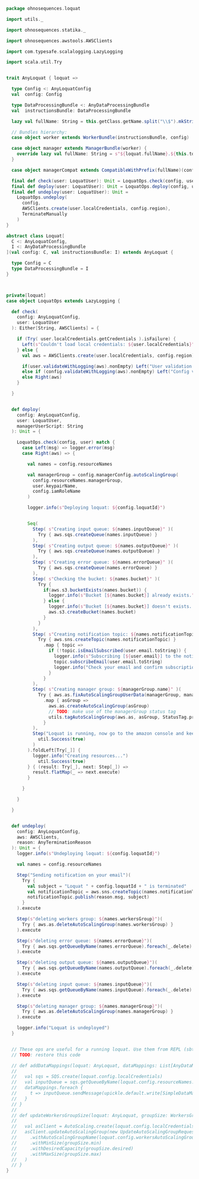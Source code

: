 
```scala
package ohnosequences.loquat

import utils._

import ohnosequences.statika._

import ohnosequences.awstools.AWSClients

import com.typesafe.scalalogging.LazyLogging

import scala.util.Try


trait AnyLoquat { loquat =>

  type Config <: AnyLoquatConfig
  val  config: Config

  type DataProcessingBundle <: AnyDataProcessingBundle
  val  instructionsBundle: DataProcessingBundle

  lazy val fullName: String = this.getClass.getName.split("\\$").mkString(".")

  // Bundles hierarchy:
  case object worker extends WorkerBundle(instructionsBundle, config)

  case object manager extends ManagerBundle(worker) {
    override lazy val fullName: String = s"${loquat.fullName}.${this.toString}"
  }

  case object managerCompat extends CompatibleWithPrefix(fullName)(config.amiEnv, manager, config.metadata)

  final def check(user: LoquatUser): Unit = LoquatOps.check(config, user)
  final def deploy(user: LoquatUser): Unit = LoquatOps.deploy(config, user, managerCompat.userScript)
  final def undeploy(user: LoquatUser): Unit =
    LoquatOps.undeploy(
      config,
      AWSClients.create(user.localCredentials, config.region),
      TerminateManually
    )
}

abstract class Loquat[
  C <: AnyLoquatConfig,
  I <: AnyDataProcessingBundle
](val config: C, val instructionsBundle: I) extends AnyLoquat {

  type Config = C
  type DataProcessingBundle = I
}



private[loquat]
case object LoquatOps extends LazyLogging {

  def check(
    config: AnyLoquatConfig,
    user: LoquatUser
  ): Either[String, AWSClients] = {

    if (Try( user.localCredentials.getCredentials ).isFailure) {
      Left(s"Couldn't load local credentials: ${user.localCredentials}")
    } else {
      val aws = AWSClients.create(user.localCredentials, config.region)

      if(user.validateWithLogging(aws).nonEmpty) Left("User validation failed")
      else if (config.validateWithLogging(aws).nonEmpty) Left("Config validation failed")
      else Right(aws)
    }

  }


  def deploy(
    config: AnyLoquatConfig,
    user: LoquatUser,
    managerUserScript: String
  ): Unit = {

    LoquatOps.check(config, user) match {
      case Left(msg) => logger.error(msg)
      case Right(aws) => {

        val names = config.resourceNames

        val managerGroup = config.managerConfig.autoScalingGroup(
          config.resourceNames.managerGroup,
          user.keypairName,
          config.iamRoleName
        )

        logger.info(s"Deploying loquat: ${config.loquatId}")


        Seq(
          Step( s"Creating input queue: ${names.inputQueue}" )(
            Try { aws.sqs.createQueue(names.inputQueue) }
          ),
          Step( s"Creating output queue: ${names.outputQueue}" )(
            Try { aws.sqs.createQueue(names.outputQueue) }
          ),
          Step( s"Creating error queue: ${names.errorQueue}" )(
            Try { aws.sqs.createQueue(names.errorQueue) }
          ),
          Step( s"Checking the bucket: ${names.bucket}" )(
            Try {
              if(aws.s3.bucketExists(names.bucket)) {
                logger.info(s"Bucket [${names.bucket}] already exists.")
              } else {
                logger.info(s"Bucket [${names.bucket}] doesn't exists. Trying to create it.")
                aws.s3.createBucket(names.bucket)
              }
            }
          ),
          Step( s"Creating notification topic: ${names.notificationTopic}" )(
            Try { aws.sns.createTopic(names.notificationTopic) }
              .map { topic =>
                if (!topic.isEmailSubscribed(user.email.toString)) {
                  logger.info(s"Subscribing [${user.email}] to the notification topic")
                  topic.subscribeEmail(user.email.toString)
                  logger.info("Check your email and confirm subscription")
                }
              }
          ),
          Step( s"Creating manager group: ${managerGroup.name}" )(
            Try { aws.as.fixAutoScalingGroupUserData(managerGroup, managerUserScript) }
              .map { asGroup =>
                aws.as.createAutoScalingGroup(asGroup)
                // TODO: make use of the managerGroup status tag
                utils.tagAutoScalingGroup(aws.as, asGroup, StatusTag.preparing)
              }
          ),
          Step("Loquat is running, now go to the amazon console and keep an eye on the progress")(
            util.Success(true)
          )
        ).foldLeft[Try[_]] {
          logger.info("Creating resources...")
            util.Success(true)
        } { (result: Try[_], next: Step[_]) =>
          result.flatMap(_ => next.execute)
        }

      }

    }

  }


  def undeploy(
    config: AnyLoquatConfig,
    aws: AWSClients,
    reason: AnyTerminationReason
  ): Unit = {
    logger.info(s"Undeploying loquat: ${config.loquatId}")

    val names = config.resourceNames

    Step("Sending notification on your email")(
      Try {
        val subject = "Loquat " + config.loquatId + " is terminated"
        val notificationTopic = aws.sns.createTopic(names.notificationTopic)
        notificationTopic.publish(reason.msg, subject)
      }
    ).execute

    Step(s"deleting workers group: ${names.workersGroup}")(
      Try { aws.as.deleteAutoScalingGroup(names.workersGroup) }
    ).execute

    Step(s"deleting error queue: ${names.errorQueue}")(
      Try { aws.sqs.getQueueByName(names.errorQueue).foreach(_.delete) }
    ).execute

    Step(s"deleting output queue: ${names.outputQueue}")(
      Try { aws.sqs.getQueueByName(names.outputQueue).foreach(_.delete) }
    ).execute

    Step(s"deleting input queue: ${names.inputQueue}")(
      Try { aws.sqs.getQueueByName(names.inputQueue).foreach(_.delete) }
    ).execute

    Step(s"deleting manager group: ${names.managerGroup}")(
      Try { aws.as.deleteAutoScalingGroup(names.managerGroup) }
    ).execute

    logger.info("Loquat is undeployed")
  }


  // These ops are useful for a running loquat. Use them from REPL (sbt console)
  // TODO: restore this code

  // def addDataMappings(loquat: AnyLoquat, dataMappings: List[AnyDataMapping]): Unit = {
  //
  //   val sqs = SQS.create(loquat.config.localCredentials)
  //   val inputQueue = sqs.getQueueByName(loquat.config.resourceNames.inputQueue).get
  //   dataMappings.foreach {
  //     t => inputQueue.sendMessage(upickle.default.write[SimpleDataMapping](t))
  //   }
  // }
  //
  // def updateWorkersGroupSize(loquat: AnyLoquat, groupSize: WorkersGroupSize): Unit = {
  //
  //   val asClient = AutoScaling.create(loquat.config.localCredentials, loquat.resources.aws.ec2).as
  //   asClient.updateAutoScalingGroup(new UpdateAutoScalingGroupRequest()
  //     .withAutoScalingGroupName(loquat.config.workersAutoScalingGroup.name)
  //     .withMinSize(groupSize.min)
  //     .withDesiredCapacity(groupSize.desired)
  //     .withMaxSize(groupSize.max)
  //   )
  // }
}

```




[main/scala/ohnosequences/loquat/configs/autoscaling.scala]: configs/autoscaling.scala.md
[main/scala/ohnosequences/loquat/configs/general.scala]: configs/general.scala.md
[main/scala/ohnosequences/loquat/configs/loquat.scala]: configs/loquat.scala.md
[main/scala/ohnosequences/loquat/configs/resources.scala]: configs/resources.scala.md
[main/scala/ohnosequences/loquat/configs/termination.scala]: configs/termination.scala.md
[main/scala/ohnosequences/loquat/configs/user.scala]: configs/user.scala.md
[main/scala/ohnosequences/loquat/dataMappings.scala]: dataMappings.scala.md
[main/scala/ohnosequences/loquat/dataProcessing.scala]: dataProcessing.scala.md
[main/scala/ohnosequences/loquat/logger.scala]: logger.scala.md
[main/scala/ohnosequences/loquat/loquats.scala]: loquats.scala.md
[main/scala/ohnosequences/loquat/manager.scala]: manager.scala.md
[main/scala/ohnosequences/loquat/terminator.scala]: terminator.scala.md
[main/scala/ohnosequences/loquat/utils.scala]: utils.scala.md
[main/scala/ohnosequences/loquat/worker.scala]: worker.scala.md
[test/scala/ohnosequences/loquat/test/config.scala]: ../../../../test/scala/ohnosequences/loquat/test/config.scala.md
[test/scala/ohnosequences/loquat/test/data.scala]: ../../../../test/scala/ohnosequences/loquat/test/data.scala.md
[test/scala/ohnosequences/loquat/test/dataMappings.scala]: ../../../../test/scala/ohnosequences/loquat/test/dataMappings.scala.md
[test/scala/ohnosequences/loquat/test/dataProcessing.scala]: ../../../../test/scala/ohnosequences/loquat/test/dataProcessing.scala.md
[test/scala/ohnosequences/loquat/test/md5.scala]: ../../../../test/scala/ohnosequences/loquat/test/md5.scala.md